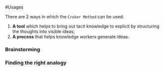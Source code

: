 #Usages

There are 2 ways in which the ``Croker Method`` can be used:

1. **A tool** which helps to bring out tacit knowledge to explicit by structuring the thoughts into visible ideas;
2. **A process** that helps knowledge workers generate ideas.


### Brainstorming
### Finding the right analogy

